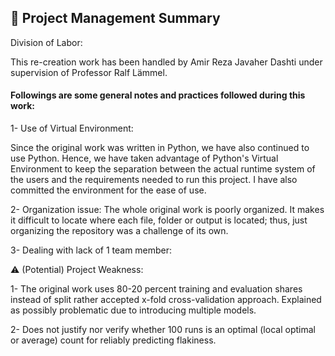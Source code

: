 ## 📝 Project Management Summary

Division of Labor:

This re-creation work has been handled by Amir Reza Javaher Dashti
under supervision of Professor Ralf Lämmel.

#### Followings are some general notes and practices followed during this work:

1- Use of Virtual Environment:

Since the original work was written in Python,
we have also continued to use Python. Hence, we have taken advantage of Python's Virtual Environment to keep
the separation between the actual runtime system of the users and the requirements needed to run this project.
I have also committed the environment for the ease of use.

2- Organization issue:
The whole original work is poorly organized. It makes it difficult to locate where each file, folder or output is located; thus, just
 organizing the repository was a challenge of its own.

3- Dealing with lack of 1 team member:

⚠ (Potential)️ Project Weakness:

1- The original work uses 80-20 percent training and evaluation shares instead of split rather accepted x-fold cross-validation approach. Explained as possibly problematic due to introducing multiple models.

2- Does not justify nor verify whether 100 runs is an optimal (local optimal or average) count for reliably predicting flakiness.